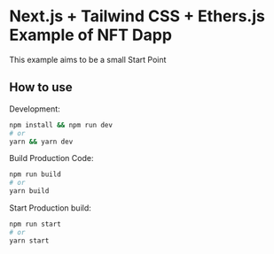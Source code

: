 # Next.js + Tailwind CSS + Ethers.js Example of NFT Dapp
This example aims to be a small Start Point 

## How to use

Development:
```bash
npm install && npm run dev
# or
yarn && yarn dev
```
Build Production Code:
```bash
npm run build
# or
yarn build
```

Start Production build:
```bash
npm run start
# or
yarn start
```